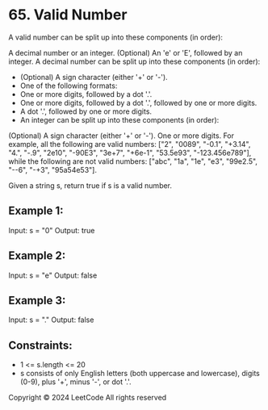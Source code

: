 # 65. Valid Number
A valid number can be split up into these components (in order):

A decimal number or an integer.
(Optional) An 'e' or 'E', followed by an integer.
A decimal number can be split up into these components (in order):
- (Optional) A sign character (either '+' or '-').
- One of the following formats:
- One or more digits, followed by a dot '.'.
- One or more digits, followed by a dot '.', followed by one or more digits.
- A dot '.', followed by one or more digits.
- An integer can be split up into these components (in order):

(Optional) A sign character (either '+' or '-').
One or more digits.
For example, all the following are valid numbers: ["2", "0089", "-0.1", "+3.14", "4.", "-.9", "2e10", "-90E3", "3e+7",
"+6e-1", "53.5e93", "-123.456e789"], while the following are not valid numbers: ["abc", "1a", "1e", "e3", "99e2.5",
"--6", "-+3", "95a54e53"].

Given a string s, return true if s is a valid number.

## Example 1:
Input: s = "0"
Output: true

## Example 2:
Input: s = "e"
Output: false

## Example 3:
Input: s = "."
Output: false
 
## Constraints:
- 1 <= s.length <= 20
- s consists of only English letters (both uppercase and lowercase), digits (0-9), plus '+', minus '-', or dot '.'.

Copyright ©️ 2024 LeetCode All rights reserved

